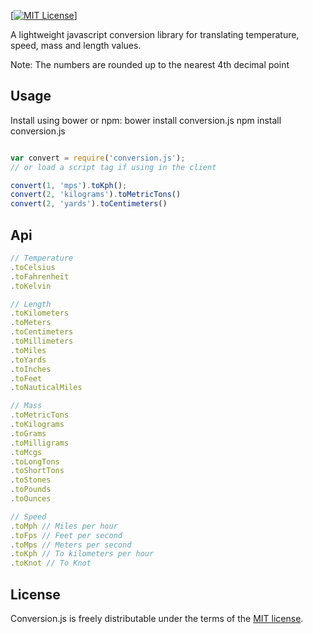 [[![MIT License][license-image]][license-url]]

A lightweight javascript conversion library for translating temperature, speed, mass and length values.

Note: The numbers are rounded up to the nearest 4th decimal point

## Usage

Install using bower or npm:
bower install conversion.js
npm install conversion.js

```js

var convert = require('conversion.js');
// or load a script tag if using in the client

convert(1, 'mps').toKph();
convert(2, 'kilograms').toMetricTons()
convert(2, 'yards').toCentimeters()
```
## Api

```js
// Temperature
.toCelsius
.toFahrenheit
.toKelvin

// Length
.toKilometers
.toMeters
.toCentimeters
.toMillimeters
.toMiles
.toYards
.toInches
.toFeet
.toNauticalMiles

// Mass
.toMetricTons
.toKilograms
.toGrams
.toMilligrams
.toMcgs
.toLongTons
.toShortTons
.toStones
.toPounds
.toOunces

// Speed
.toMph // Miles per hour
.toFps // Feet per second
.toMps // Meters per second
.toKph // To kilometers per hour
.toKnot // To Knot

```

## License

Conversion.js is freely distributable under the terms of the [MIT license](LICENSE).

[license-image]: http://img.shields.io/badge/license-MIT-blue.svg?style=flat
[license-url]: LICENSE
